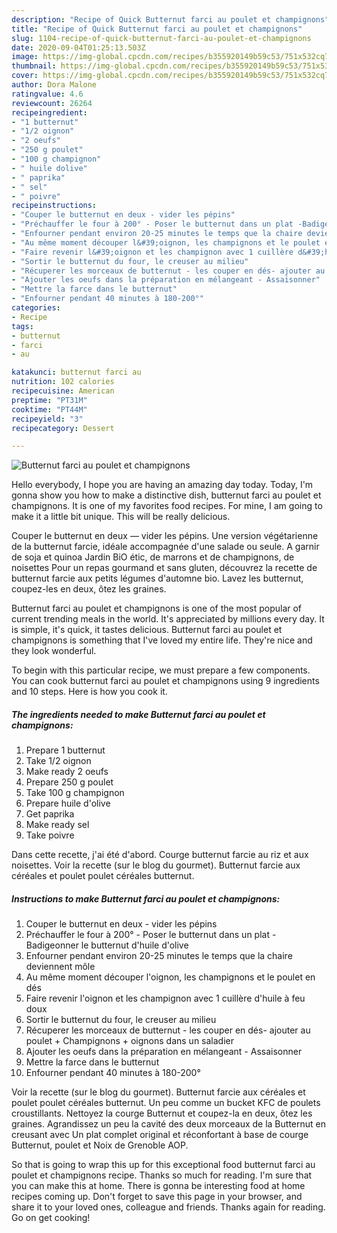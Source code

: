 ```yaml
---
description: "Recipe of Quick Butternut farci au poulet et champignons"
title: "Recipe of Quick Butternut farci au poulet et champignons"
slug: 1104-recipe-of-quick-butternut-farci-au-poulet-et-champignons
date: 2020-09-04T01:25:13.503Z
image: https://img-global.cpcdn.com/recipes/b355920149b59c53/751x532cq70/butternut-farci-au-poulet-et-champignons-photo-principale-de-la-recette.jpg
thumbnail: https://img-global.cpcdn.com/recipes/b355920149b59c53/751x532cq70/butternut-farci-au-poulet-et-champignons-photo-principale-de-la-recette.jpg
cover: https://img-global.cpcdn.com/recipes/b355920149b59c53/751x532cq70/butternut-farci-au-poulet-et-champignons-photo-principale-de-la-recette.jpg
author: Dora Malone
ratingvalue: 4.6
reviewcount: 26264
recipeingredient:
- "1 butternut"
- "1/2 oignon"
- "2 oeufs"
- "250 g poulet"
- "100 g champignon"
- " huile dolive"
- " paprika"
- " sel"
- " poivre"
recipeinstructions:
- "Couper le butternut en deux - vider les pépins"
- "Préchauffer le four à 200° - Poser le butternut dans un plat -Badigeonner le butternut d&#39;huile d&#39;olive"
- "Enfourner pendant environ 20-25 minutes le temps que la chaire deviennent môle"
- "Au même moment découper l&#39;oignon, les champignons et le poulet en dés"
- "Faire revenir l&#39;oignon et les champignon avec 1 cuillère d&#39;huile à feu doux"
- "Sortir le butternut du four, le creuser au milieu"
- "Récuperer les morceaux de butternut - les couper en dés- ajouter au poulet + Champignons + oignons dans un saladier"
- "Ajouter les oeufs dans la préparation en mélangeant - Assaisonner"
- "Mettre la farce dans le butternut"
- "Enfourner pendant 40 minutes à 180-200°"
categories:
- Recipe
tags:
- butternut
- farci
- au

katakunci: butternut farci au 
nutrition: 102 calories
recipecuisine: American
preptime: "PT31M"
cooktime: "PT44M"
recipeyield: "3"
recipecategory: Dessert

---
```



![Butternut farci au poulet et champignons](https://img-global.cpcdn.com/recipes/b355920149b59c53/751x532cq70/butternut-farci-au-poulet-et-champignons-photo-principale-de-la-recette.jpg)

Hello everybody, I hope you are having an amazing day today. Today, I'm gonna show you how to make a distinctive dish, butternut farci au poulet et champignons. It is one of my favorites food recipes. For mine, I am going to make it a little bit unique. This will be really delicious.

Couper le butternut en deux — vider les pépins. Une version végétarienne de la butternut farcie, idéale accompagnée d&#39;une salade ou seule. A garnir de soja et quinoa Jardin BiO étic, de marrons et de champignons, de noisettes Pour un repas gourmand et sans gluten, découvrez la recette de butternut farcie aux petits légumes d&#39;automne bio. Lavez les butternut, coupez-les en deux, ôtez les graines.

Butternut farci au poulet et champignons is one of the most popular of current trending meals in the world. It's appreciated by millions every day. It is simple, it's quick, it tastes delicious. Butternut farci au poulet et champignons is something that I've loved my entire life. They're nice and they look wonderful.


To begin with this particular recipe, we must prepare a few components. You can cook butternut farci au poulet et champignons using 9 ingredients and 10 steps. Here is how you cook it.

<!--inarticleads1-->

##### The ingredients needed to make Butternut farci au poulet et champignons:

1. Prepare 1 butternut
1. Take 1/2 oignon
1. Make ready 2 oeufs
1. Prepare 250 g poulet
1. Take 100 g champignon
1. Prepare  huile d&#39;olive
1. Get  paprika
1. Make ready  sel
1. Take  poivre


Dans cette recette, j&#39;ai été d&#39;abord. Courge butternut farcie au riz et aux noisettes. Voir la recette (sur le blog du gourmet). Butternut farcie aux céréales et poulet poulet céréales butternut. 

<!--inarticleads2-->

##### Instructions to make Butternut farci au poulet et champignons:

1. Couper le butternut en deux - vider les pépins
1. Préchauffer le four à 200° - Poser le butternut dans un plat -Badigeonner le butternut d&#39;huile d&#39;olive
1. Enfourner pendant environ 20-25 minutes le temps que la chaire deviennent môle
1. Au même moment découper l&#39;oignon, les champignons et le poulet en dés
1. Faire revenir l&#39;oignon et les champignon avec 1 cuillère d&#39;huile à feu doux
1. Sortir le butternut du four, le creuser au milieu
1. Récuperer les morceaux de butternut - les couper en dés- ajouter au poulet + Champignons + oignons dans un saladier
1. Ajouter les oeufs dans la préparation en mélangeant - Assaisonner
1. Mettre la farce dans le butternut
1. Enfourner pendant 40 minutes à 180-200°


Voir la recette (sur le blog du gourmet). Butternut farcie aux céréales et poulet poulet céréales butternut. Un peu comme un bucket KFC de poulets croustillants. Nettoyez la courge Butternut et coupez-la en deux, ôtez les graines. Agrandissez un peu la cavité des deux morceaux de la Butternut en creusant avec Un plat complet original et réconfortant à base de courge Butternut, poulet et Noix de Grenoble AOP. 

So that is going to wrap this up for this exceptional food butternut farci au poulet et champignons recipe. Thanks so much for reading. I'm sure that you can make this at home. There is gonna be interesting food at home recipes coming up. Don't forget to save this page in your browser, and share it to your loved ones, colleague and friends. Thanks again for reading. Go on get cooking!
